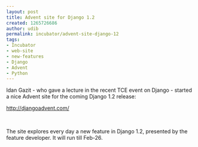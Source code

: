 ```yaml
---
layout: post
title: Advent site for Django 1.2
created: 1265726686
author: udib
permalink: incubator/advent-site-django-12
tags:
- Incubator
- web-site
- new-features
- Django
- Advent
- Python
---
```

<p>Idan Gazit - who gave a lecture in the recent TCE event on Django - started a nice Advent site for the coming Django 1.2 release:</p>
<p><a href="http://djangoadvent.com/">http://djangoadvent.com/</a></p>
<p>&nbsp;</p>
<p>The site explores every day a new feature in Django 1.2, presented by the feature developer. It will run till Feb-26.</p>
<p>&nbsp;</p>
<p>&nbsp;</p>
